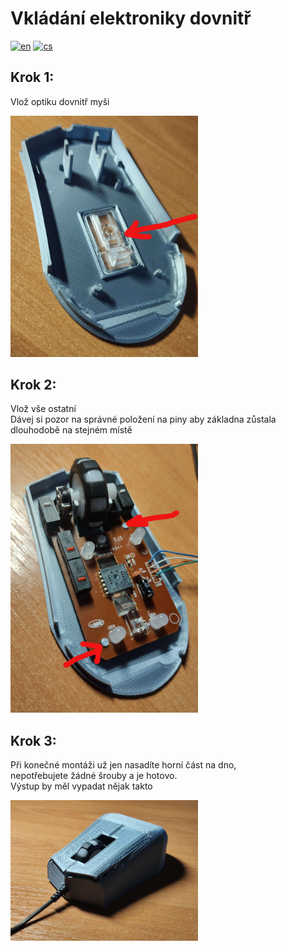 # Vkládání elektroniky dovnitř
[![en](https://img.shields.io/badge/lang-en-blue)](Electronics.md)
[![cs](https://img.shields.io/badge/lang-cs-red)](Electronics.cs.md)
## Krok 1:
Vlož optiku dovnitř myši

<img src="images/mousea2.jpg" alt="alt text" width="300">

## Krok 2:
Vlož vše ostatní  
Dávej si pozor na správné položení na piny aby základna zůstala dlouhodobě na stejném místě

<img src="images/mousea1.jpg" alt="alt text" width="300">

## Krok 3:
Při konečné montáži už jen nasadíte horní část na dno,  
nepotřebujete žádné šrouby a je hotovo.  
Výstup by měl vypadat nějak takto

<img src="images/IMG_20230605_192015.jpg" alt="alt text" width="300">
